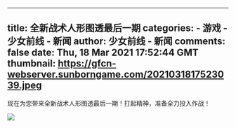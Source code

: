 
---
title: 全新战术人形图透最后一期
categories: 
    - 游戏
    - 少女前线 - 新闻
author: 少女前线 - 新闻
comments: false
date: Thu, 18 Mar 2021 17:52:44 GMT
thumbnail: https://gfcn-webserver.sunborngame.com/2021031817523039.jpeg
---

<div>   
<p>现在为您带来全新战术人形图透最后一期！打起精神，准备全力投入作战！</p><p><img src="https://gfcn-webserver.sunborngame.com/2021031817523039.jpeg" style="max-width:100%;" referrerpolicy="no-referrer"><br></p>  
</div>
            